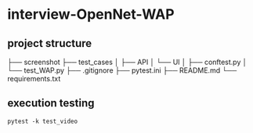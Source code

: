 # interview-OpenNet-WAP
## project structure
├── screenshot 
├── test_cases
│   ├── API
│   └── UI
│       ├── conftest.py
│       └── test_WAP.py
├── .gitignore
├── pytest.ini
├── README.md
└── requirements.txt

## execution testing
```
pytest -k test_video
```